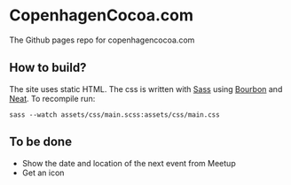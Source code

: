 # CopenhagenCocoa.com

The Github pages repo for copenhagencocoa.com

## How to build?

The site uses static HTML. The css is written with <a href="http://sass-lang.org">Sass</a> using <a href="http://bourbon.io">Bourbon</a> and <a href="http://neat.bourbon.io">Neat</a>. To recompile run:

```shell
sass --watch assets/css/main.scss:assets/css/main.css
```

## To be done

* Show the date and location of the next event from Meetup
* Get an icon